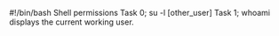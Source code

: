#!/bin/bash
Shell permissions
Task 0; su -l [other_user]
Task 1; whoami displays the current working user. 
